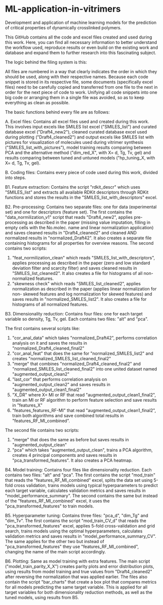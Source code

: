 # ML-application-in-vitrimers
Development and application of machine learning models for the prediction of critical properties of dynamically crosslinked polymers.

This GitHub contains all the code and excel files created and used during this work. Here, you can find all necessary information to better understand the workflow used, reproduce results or even build on the existing work and database and expand them to further research into this fascinating subject.

The logic behind the filing system is this:

 All files are numbered in a way that clearly indicates the order in which they should be used, along with their respective names. 
Because each code snippet is stored in its respective file, some documents (specifically excel files) need to be carefully copied and transferred from one file to the next in order for the next piece of code to work. Unifying all code snippets into one big code or arranging them in a single file was avoided, so as to keep everything as clean as possible.

The basic functions behind every file are as follows:

A.	Excel files: Contains all excel files used and created during this work. This involves input excels like SMILES list excel ("SMILES_list") and curated database excel ("Draft4_new2"), cleaned curated database excel used during plotting ("Draft4_cleaned2") and output excels like SMILES list with pictures for visualization of molecules used during vitrimer synthesis ("SMILES_list_with_pictures"), model training results comparing between PCA and the alternative method ("dim_red_X", with X= d, Tg, Tv, gel) and results comparing between tuned and untuned models ("hp_tuning_X, with X= d, Tg, Tv, gel).

B.	Coding files: Contains every piece of code used during this work, divided into steps.

B1. Feature extraction: Contains the script "rdkit_descr" which uses "SMILES_list" and extracts all available RDKit descriptors through RDKit functions and stores the results in the "SMILES_list_with_descriptors" excel.

B2. Pre-processing: Contains two separate files: one for data (experimental set) and one for descriptors (feature set). 
The first contains the "data_normilization_v1" script that reads "Draft4_new2", applies pre-processing as described in the paper (missing value imputation, filling in empty cells with the No.molec. name and linear normalization application) and saves cleaned results in "Draft4_cleaned2" and cleaned AND normalized results in "normalized_Draft42". It also creates a separate file containing histograms for all properties for overview reasons. 
The second contains two scripts: 
1.	"feat_normilization_clean" which reads "SMILES_list_with_descriptors", applies processing as described in the paper (zero and low standard deviation filter and scarcity filter) and saves cleaned results in "SMILES_list_cleaned2". It also creates a file for histograms of all non-normalized features. 
2.	"skewness check" which reads "SMILES_list_cleaned2", applies normalization as described in the paper (applies linear normalization for non- skewed features and log normalization for skewed features) and saves results in "normalized_SMILES_list2". It also creates a file for histograms of all normalized features.

B3. Dimensionality reduction: Contains four files: one for each target variable so density, Tg, Tv, gel. 
Each contains two files: "alt" and "pca". 

The first contains several scripts like: 
1.	"cor_anal_data" which takes "normalized_Draft42", performs correlation analysis on it and saves the results in "normalized_Draft4_cleaned_final2"
2.	"cor_anal_feat" that does the same for "normalized_SMILES_list2" and creates "normalized_SMILES_list_cleaned_final2"
3.	"merge" that combines "normalized_Draft4_cleaned_final2" and "normalized_SMILES_list_cleaned_final2" into one united dataset named "augmented_output_clean2"
4.	"last_cor" that performs correlation analysis on "augmented_output_clean2" and saves results in "augmented_output_clean1_final2"
5.	"X_DR" where X= MI or RF that read "augmented_output_clean1_final2", train an MI or RF algorithm to perform feature selection and save results in "features_X"
6.	"features_features_RF-MI" that read "augmented_output_clean1_final2", train both algorithms and save combined total results in "features_RF_MI_combined".

The second file contains two scripts: 
1.	"merge" that does the same as before but saves results in "augmented_output_clean"
2.	"pca" which takes "augmented_output_clean", trains a PCA algorithm, creates 4 principal components and saves results in "pca_transformed_features". It also creates a PCA heatmap.

B4. Model training: Contains four files like dimensionality reduction. Each contains two files: "alt" and "pca". 
The first contains the script "mod_train" that reads the "features_RF_MI_combined" excel, splits the data set using 5-fold cross validation, trains models using typical hyperparameters to predict each target variable, calculates validation metrics and saves results in "model_performance_summary".
The second contains the same but instead of the "features_RF_MI_combined" excel, it uses the "pca_transformed_features" to train models.

B5. Hyperparameter tuning: Contains three files: "pca_d", "dim_Tg" and "dim_Tv".
The first contains the script "mod_train_CV_d" that reads the "pca_transformed_features" excel, applies 5-fold cross-validation and grid search, trains models using the optimal hyperparameters, calculates validation metrics and saves results in "model_performance_summary_CV". The same applies for the other two but instead of "pca_transformed_features" they use "features_RF_MI_combined", changing the name of the main script accordingly.

B6. Plotting: Same as model training with extra features. The main script ("model_train_parity_X_X") creates parity plots and error distribution plots, using results from model training and true values from "Draft4_cleaned2" after reversing the normalization that was applied earlier. The files also contain the script "bar_charts" that create a box plot that compares metrics for all models predicting the same target variable. This is applied for all target variables for both dimensionality reduction methods, as well as the tuned models, using results from B5.

